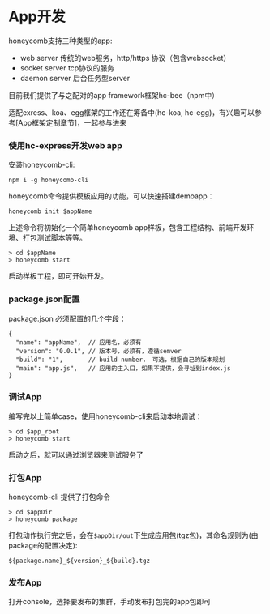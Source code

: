 # App开发

honeycomb支持三种类型的app:

* web server 传统的web服务，http/https 协议（包含websocket）
* socket server tcp协议的服务
* daemon server 后台任务型server

目前我们提供了与之配对的app framework框架hc-bee（npm中）

适配exress、koa、egg框架的工作还在筹备中(hc-koa, hc-egg)，有兴趣可以参考[App框架定制章节]，一起参与进来

### 使用hc-express开发web app

安装honeycomb-cli:
```
npm i -g honeycomb-cli
```

honeycomb命令提供模板应用的功能，可以快速搭建demoapp：

```
honeycomb init $appName
```

上述命令将初始化一个简单honeycomb app样板，包含工程结构、前端开发环境、打包测试脚本等等。

```
> cd $appName
> honeycomb start 
```
启动样板工程，即可开始开发。



### package.json配置


package.json 必须配置的几个字段：

```
{
  "name": "appName",  // 应用名，必须有
  "version": "0.0.1", // 版本号，必须有，遵循semver
  "build": "1",       // build number， 可选，根据自己的版本规划
  "main": "app.js",   // 应用的主入口，如果不提供，会寻址到index.js
}
```


### 调试App

编写完以上简单case，使用honeycomb-cli来启动本地调试：
```
> cd $app_root
> honeycomb start
```
启动之后，就可以通过浏览器来测试服务了


### 打包App

honeycomb-cli 提供了打包命令
```
> cd $appDir
> honeycomb package
```

打包动作执行完之后，会在`$appDir/out`下生成应用包(tgz包)，其命名规则为(由package的配置决定):

```
${package.name}_${version}_${build}.tgz
```

### 发布App

打开console，选择要发布的集群，手动发布打包完的app包即可


